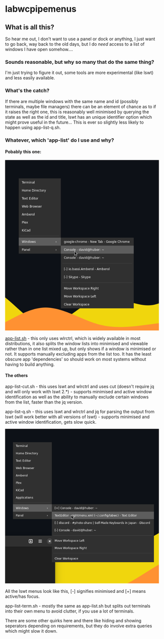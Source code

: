 # labwcpipemenus


## What is all this?


So hear me out, I don't want to use a panel or dock or anything, I just want to go back, way back to the old days, but I do *need* access to a list of windows I have open somehow....


### Sounds reasonable, but why so many that do the same thing?

I'm just trying to figure it out, some tools are more experimental (like lswt) and less easily available.

### What's the catch?

If there are multiple windows with the same name and id (possibly terminals, maybe file managers) there can be an element of chance as to if it raises the right one, this is reasonably well minimised by querying the state as well as the id and title, lswt has an unique identifier option which might prove useful in the future... This is ever so slightly less likely to happen using app-list-q.sh.

### Whatever, which 'app-list' do I use and why?

#### Pobably this one:

![image](app-list.png)



[app-list.sh](app-list.sh) - this only uses wlrctrl, which is widely available in most distributions, it also splits the window lists into minimised and viewable rather than in one list mixed up, but only shows if a window is minimised or not. It supports manually excluding apps from the list too. It has the least obscure app 'dependencies' so should work on most systems without having to build anything.   

#### The others
app-list-cut.sh - this uses lswt and wlrctrl and uses cut (doesn't require jq and will only work with lswt 2.*) - supports minimised and active window identification as well as the ability to manually exclude certain windows from the list, faster than the jq version. 

app-list-q.sh - this uses lswt and wlrctrl and jq for parsing the output from lswt (will work better with all versions of lswt)  - supports minimised and active window identification, gets slow quick. 

![image](app-list-cut.png)

All the lswt menus look like this, [-] signifies minimised and [+] means active/has focus.

app-list-term.sh -  mostly the same as app-list.sh but splits out terminals into their own menu to avoid clutter, if you use a lot of terminals.

There are some other quirks here and there like hiding and showing seperators depending on requirements, but they do involve extra queries which might slow it down.

